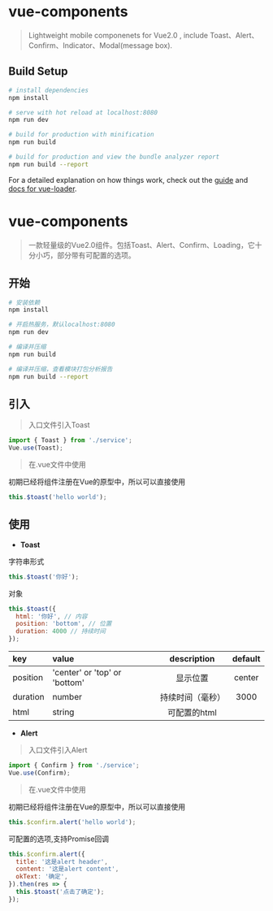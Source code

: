 # vue-components

> Lightweight mobile componenets for Vue2.0 , include Toast、Alert、Confirm、Indicator、Modal(message box).

## Build Setup

``` bash
# install dependencies
npm install

# serve with hot reload at localhost:8080
npm run dev

# build for production with minification
npm run build

# build for production and view the bundle analyzer report
npm run build --report
```

For a detailed explanation on how things work, check out the [guide](http://vuejs-templates.github.io/webpack/) and [docs for vue-loader](http://vuejs.github.io/vue-loader).


# vue-components

> 一款轻量级的Vue2.0组件。包括Toast、Alert、Confirm、Loading，它十分小巧，部分带有可配置的选项。

## 开始

``` bash
# 安装依赖
npm install

# 开启热服务，默认localhost:8080
npm run dev

# 编译并压缩
npm run build

# 编译并压缩，查看模块打包分析报告
npm run build --report
```
## 引入

> 入口文件引入Toast
``` javascript
import { Toast } from './service';
Vue.use(Toast);
```
>在.vue文件中使用

初期已经将组件注册在Vue的原型中，所以可以直接使用
``` javascript
this.$toast('hello world');
```

## 使用
- **Toast**

字符串形式
```javascript
this.$toast('你好');
```
对象
```javascript
this.$toast({
  html: '你好', // 内容
  position: 'bottom', // 位置
  duration: 4000 // 持续时间
});
```

 key       |    value     |    description  | default
| :---     | :------------| :------: | :----------:
| position | 'center' or 'top' or 'bottom' |  显示位置  |  center
| duration | number | 持续时间（毫秒）  | 3000
| html     | string | 可配置的html     |

- **Alert**
> 入口文件引入Alert
``` javascript
import { Confirm } from './service';
Vue.use(Confirm);
```
>在.vue文件中使用

初期已经将组件注册在Vue的原型中，所以可以直接使用
``` javascript
this.$confirm.alert('hello world');
```
可配置的选项,支持Promise回调
``` javascript
this.$confirm.alert({
  title: '这是alert header',
  content: '这是alert content',
  okText: '确定',
}).then(res => {
  this.$toast('点击了确定');
});
```
